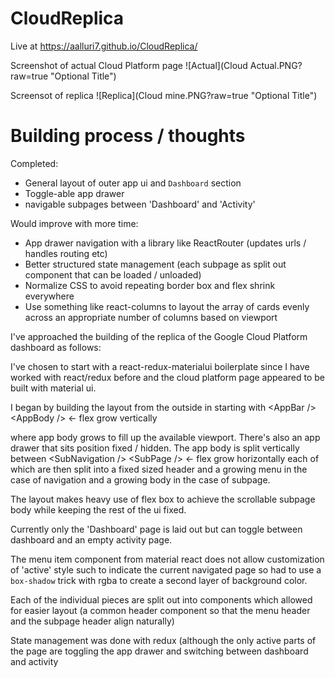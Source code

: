 # CloudReplica
Live at https://aalluri7.github.io/CloudReplica/

Screenshot of actual Cloud Platform page
![Actual](Cloud Actual.PNG?raw=true "Optional Title")

Screensot of replica
![Replica](Cloud mine.PNG?raw=true "Optional Title")


# Building process / thoughts
Completed:

- General layout of outer app ui and `Dashboard` section
- Toggle-able app drawer
- navigable subpages between &#39;Dashboard&#39; and &#39;Activity&#39;

Would improve with more time:

- App drawer navigation with a library like ReactRouter (updates urls / handles routing etc)
- Better structured state management (each subpage as split out component that can be loaded / unloaded)
- Normalize CSS to avoid repeating border box and flex shrink everywhere
- Use something like react-columns to layout the array of cards evenly across an appropriate number of columns based on viewport

I&#39;ve approached the building of the replica of the Google Cloud Platform dashboard as follows:

I&#39;ve chosen to start with a react-redux-materialui boilerplate since I have worked with react/redux before and the cloud platform page appeared to be built with material ui.

I began by building the layout from the outside in starting with
&lt;AppBar /&gt;
&lt;AppBody /&gt; &lt;- flex grow vertically

where app body grows to fill up the available viewport. There&#39;s also an app drawer that sits position fixed / hidden. The app body is split vertically between
&lt;SubNavigation /&gt;
&lt;SubPage /&gt; &lt;- flex grow horizontally
each of which are then split into a fixed sized header and a growing menu in the case of navigation and a growing body in the case of subpage.

The layout makes heavy use of flex box to achieve the scrollable subpage body while keeping the rest of the ui fixed.

Currently only the &#39;Dashboard&#39; page is laid out but can toggle between dashboard and an empty activity page.

The menu item component from material react does not allow customization of &#39;active&#39; style such to indicate the current navigated page so had to use a `box-shadow` trick with rgba to create a second layer of background color.

Each of the individual pieces are split out into components which allowed for easier layout (a common header component so that the menu header and the subpage header align naturally)

State management was done with redux (although the only active parts of the page are toggling the app drawer and switching between dashboard and activity
